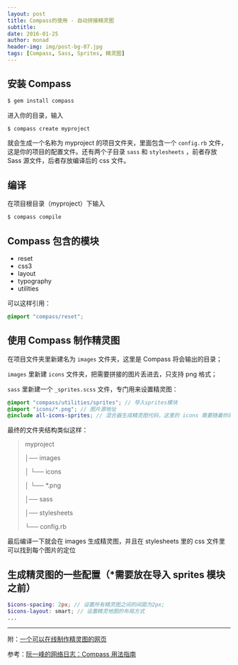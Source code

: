 ```yaml
---
layout: post
title: Compass的使用 - 自动拼接精灵图
subtitle:
date: 2016-01-25
author: monad
header-img: img/post-bg-07.jpg
tags: [Compass, Sass, Sprites, 精灵图]
---
```


## 安装 Compass

```bash
$ gem install compass
```

进入你的目录，输入

```bash
$ compass create myproject
```

就会生成一个名称为 myproject 的项目文件夹，里面包含一个 `config.rb` 文件，这是你的项目的配置文件。还有两个子目录 `sass` 和 `stylesheets` ，前者存放 Sass 源文件，后者存放编译后的 css 文件。

## 编译

在项目根目录（myproject）下输入

```bash
$ compass compile
```

## Compass 包含的模块

- reset
- css3
- layout
- typography
- utilities

可以这样引用：

```scss
@import "compass/reset";
```

## 使用 Compass 制作精灵图

在项目文件夹里新建名为 `images` 文件夹，这里是 Compass 将会输出的目录；

`images` 里新建 `icons` 文件夹，把需要拼接的图片丢进去，只支持 png 格式；

`sass` 里新建一个 `_sprites.scss` 文件，专门用来设置精灵图：

```scss
@import "compass/utilities/sprites"; // 导入sprites模块
@import "icons/*.png"; // 图片源地址
@include all-icons-sprites; // 混合器生成精灵图代码，这里的 icons 需要随着你的文件夹名来改变
```

最终的文件夹结构类似这样：

> myproject
>
>  │── images
>
>  │  └── icons
>
>  │    └── *.png
>
>  │── sass
>
>  │── stylesheets
>
>  └── config.rb

最后编译一下就会在 images 生成精灵图，并且在 stylesheets 里的 css 文件里可以找到每个图片的定位

## 生成精灵图的一些配置（*需要放在导入 sprites 模块之前）

```scss
$icons-spacing: 2px; // 设置所有精灵图之间的间距为2px;
$icons-layout: smart; // 设置精灵地图的布局方式
...
```

------

附：[一个可以在线制作精灵图的网页](http://alloyteam.github.io/gopng)

参考：[阮一峰的网络日志：Compass 用法指南](http://www.ruanyifeng.com/blog/2012/11/compass.html)